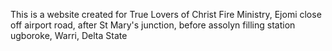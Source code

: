 This is a website created for True Lovers of Christ Fire Ministry, Ejomi close off airport road, after St Mary's junction, before assolyn filling station ugboroke, Warri, Delta State
